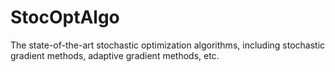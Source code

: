 # StocOptAlgo
The state-of-the-art stochastic optimization algorithms, including stochastic gradient methods, adaptive gradient methods, etc.
